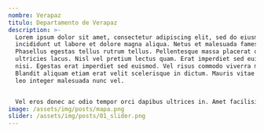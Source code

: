 ```yaml
---
nombre: Verapaz
titulo: Departamento de Verapaz
description: >-
  Lorem ipsum dolor sit amet, consectetur adipiscing elit, sed do eiusmod tempor
  incididunt ut labore et dolore magna aliqua. Netus et malesuada fames ac.
  Phasellus egestas tellus rutrum tellus. Pellentesque massa placerat duis
  ultricies lacus. Nisl vel pretium lectus quam. Erat imperdiet sed euismod
  nisi. Egestas erat imperdiet sed euismod. Vel risus commodo viverra maecenas.
  Blandit aliquam etiam erat velit scelerisque in dictum. Mauris vitae ultricies
  leo integer malesuada nunc vel.


  Vel eros donec ac odio tempor orci dapibus ultrices in. Amet facilisis magna etiam tempor orci eu lobortis elementum nibh. Suspendisse faucibus interdum posuere lorem ipsum dolor sit amet consectetur. In nisl nisi scelerisque eu. Phasellus faucibus scelerisque eleifend donec pretium vulputate. Nunc faucibus a pellentesque sit amet porttitor eget dolor. Egestas purus viverra accumsan in nisl. Massa ultricies mi quis hendrerit dolor magna. Odio facilisis mauris sit amet massa vitae tortor condimentum lacinia. Condimentum mattis pellentesque id nibh tortor id aliquet. Sed viverra ipsum nunc aliquet bibendum enim. Est pellentesque elit ullamcorper dignissim.
image: /assets/img/posts/mapa.png
slider: /assets/img/posts/01_slider.png
---
```

